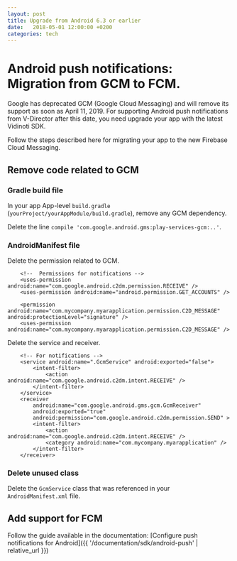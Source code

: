 ```yaml
---
layout: post
title: Upgrade from Android 6.3 or earlier
date:   2018-05-01 12:00:00 +0200
categories: tech
---
```


# Android push notifications: Migration from GCM to FCM.

Google has deprecated GCM (Google Cloud Messaging) and will remove its support as soon as April 11, 2019. For supporting Android push notifications from V-Director after this date, you need upgrade your app with the latest Vidinoti SDK.

Follow the steps described here for migrating your app to the new Firebase Cloud Messaging.

## Remove code related to GCM

### Gradle build file

In your app App-level `build.gradle` (`yourProject/yourAppModule/build.gradle`), remove any GCM dependency.

Delete the line `compile 'com.google.android.gms:play-services-gcm:..'`.

### AndroidManifest file

Delete the permission related to GCM.
```
    <!--  Permissions for notifications -->
    <uses-permission android:name="com.google.android.c2dm.permission.RECEIVE" />
    <uses-permission android:name="android.permission.GET_ACCOUNTS" />

    <permission android:name="com.mycompany.myarapplication.permission.C2D_MESSAGE" android:protectionLevel="signature" />
    <uses-permission android:name="com.mycompany.myarapplication.permission.C2D_MESSAGE" />
```

Delete the service and receiver.
```
    <!-- For notifications -->
    <service android:name=".GcmService" android:exported="false">
        <intent-filter>
            <action android:name="com.google.android.c2dm.intent.RECEIVE" />
        </intent-filter>
    </service>
    <receiver
        android:name="com.google.android.gms.gcm.GcmReceiver"
        android:exported="true"
        android:permission="com.google.android.c2dm.permission.SEND" >
        <intent-filter>
            <action android:name="com.google.android.c2dm.intent.RECEIVE" />
            <category android:name="com.mycompany.myarapplication" />
        </intent-filter>
    </receiver>
```

### Delete unused class

Delete the `GcmService` class that was referenced in your `AndroidManifest.xml` file.

## Add support for FCM

Follow the guide available in the documentation: [Configure push notifications for Android]({{ '/documentation/sdk/android-push' | relative_url }})

